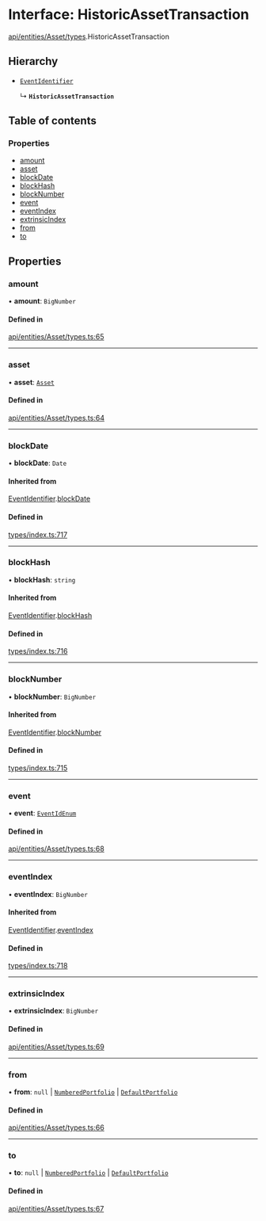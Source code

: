 # Interface: HistoricAssetTransaction

[api/entities/Asset/types](../wiki/api.entities.Asset.types).HistoricAssetTransaction

## Hierarchy

- [`EventIdentifier`](../wiki/types.EventIdentifier)

  ↳ **`HistoricAssetTransaction`**

## Table of contents

### Properties

- [amount](../wiki/api.entities.Asset.types.HistoricAssetTransaction#amount)
- [asset](../wiki/api.entities.Asset.types.HistoricAssetTransaction#asset)
- [blockDate](../wiki/api.entities.Asset.types.HistoricAssetTransaction#blockdate)
- [blockHash](../wiki/api.entities.Asset.types.HistoricAssetTransaction#blockhash)
- [blockNumber](../wiki/api.entities.Asset.types.HistoricAssetTransaction#blocknumber)
- [event](../wiki/api.entities.Asset.types.HistoricAssetTransaction#event)
- [eventIndex](../wiki/api.entities.Asset.types.HistoricAssetTransaction#eventindex)
- [extrinsicIndex](../wiki/api.entities.Asset.types.HistoricAssetTransaction#extrinsicindex)
- [from](../wiki/api.entities.Asset.types.HistoricAssetTransaction#from)
- [to](../wiki/api.entities.Asset.types.HistoricAssetTransaction#to)

## Properties

### amount

• **amount**: `BigNumber`

#### Defined in

[api/entities/Asset/types.ts:65](https://github.com/PolymeshAssociation/polymesh-sdk/blob/07b115c8/src/api/entities/Asset/types.ts#L65)

___

### asset

• **asset**: [`Asset`](../wiki/api.entities.Asset.Asset)

#### Defined in

[api/entities/Asset/types.ts:64](https://github.com/PolymeshAssociation/polymesh-sdk/blob/07b115c8/src/api/entities/Asset/types.ts#L64)

___

### blockDate

• **blockDate**: `Date`

#### Inherited from

[EventIdentifier](../wiki/types.EventIdentifier).[blockDate](../wiki/types.EventIdentifier#blockdate)

#### Defined in

[types/index.ts:717](https://github.com/PolymeshAssociation/polymesh-sdk/blob/07b115c8/src/types/index.ts#L717)

___

### blockHash

• **blockHash**: `string`

#### Inherited from

[EventIdentifier](../wiki/types.EventIdentifier).[blockHash](../wiki/types.EventIdentifier#blockhash)

#### Defined in

[types/index.ts:716](https://github.com/PolymeshAssociation/polymesh-sdk/blob/07b115c8/src/types/index.ts#L716)

___

### blockNumber

• **blockNumber**: `BigNumber`

#### Inherited from

[EventIdentifier](../wiki/types.EventIdentifier).[blockNumber](../wiki/types.EventIdentifier#blocknumber)

#### Defined in

[types/index.ts:715](https://github.com/PolymeshAssociation/polymesh-sdk/blob/07b115c8/src/types/index.ts#L715)

___

### event

• **event**: [`EventIdEnum`](../wiki/types.EventIdEnum)

#### Defined in

[api/entities/Asset/types.ts:68](https://github.com/PolymeshAssociation/polymesh-sdk/blob/07b115c8/src/api/entities/Asset/types.ts#L68)

___

### eventIndex

• **eventIndex**: `BigNumber`

#### Inherited from

[EventIdentifier](../wiki/types.EventIdentifier).[eventIndex](../wiki/types.EventIdentifier#eventindex)

#### Defined in

[types/index.ts:718](https://github.com/PolymeshAssociation/polymesh-sdk/blob/07b115c8/src/types/index.ts#L718)

___

### extrinsicIndex

• **extrinsicIndex**: `BigNumber`

#### Defined in

[api/entities/Asset/types.ts:69](https://github.com/PolymeshAssociation/polymesh-sdk/blob/07b115c8/src/api/entities/Asset/types.ts#L69)

___

### from

• **from**: ``null`` \| [`NumberedPortfolio`](../wiki/api.entities.NumberedPortfolio.NumberedPortfolio) \| [`DefaultPortfolio`](../wiki/api.entities.DefaultPortfolio.DefaultPortfolio)

#### Defined in

[api/entities/Asset/types.ts:66](https://github.com/PolymeshAssociation/polymesh-sdk/blob/07b115c8/src/api/entities/Asset/types.ts#L66)

___

### to

• **to**: ``null`` \| [`NumberedPortfolio`](../wiki/api.entities.NumberedPortfolio.NumberedPortfolio) \| [`DefaultPortfolio`](../wiki/api.entities.DefaultPortfolio.DefaultPortfolio)

#### Defined in

[api/entities/Asset/types.ts:67](https://github.com/PolymeshAssociation/polymesh-sdk/blob/07b115c8/src/api/entities/Asset/types.ts#L67)
